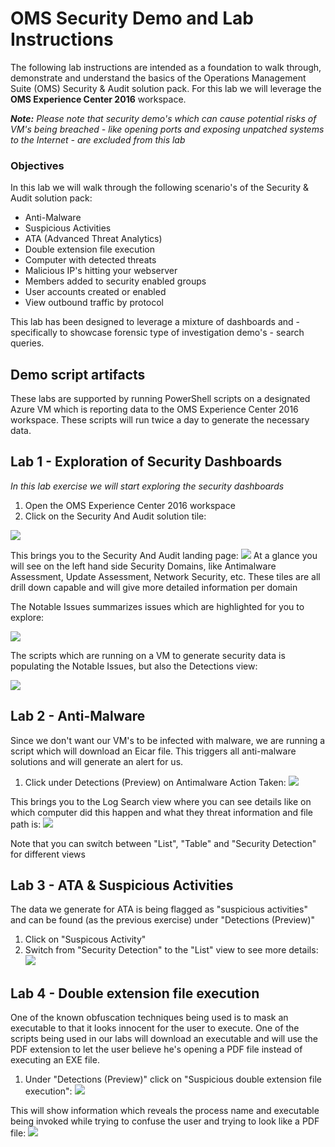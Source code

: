 # OMS Security Demo and Lab Instructions

The following lab instructions are intended as a foundation to walk through, demonstrate and understand the basics of the Operations Management Suite (OMS) Security & Audit solution pack.
For this lab we will leverage the **OMS Experience Center 2016** workspace.

***Note:***
*Please note that security demo's which can cause potential risks of VM's being breached - like opening ports and exposing unpatched systems to the Internet - are excluded from this lab*

### Objectives
In this lab we will walk through the following scenario's of the Security & Audit solution pack:
* Anti-Malware
* Suspicious Activities
* ATA (Advanced Threat Analytics)
* Double extension file execution
* Computer with detected threats
* Malicious IP's hitting your webserver
* Members added to security enabled groups
* User accounts created or enabled
* View outbound traffic by protocol


This lab has been designed to leverage a mixture of dashboards and - specifically to showcase forensic type of investigation demo's - search queries.

## Demo script artifacts
These labs are supported by running PowerShell scripts on a designated Azure VM which is reporting data to the OMS Experience Center 2016 workspace. These scripts will run twice a day to generate the necessary data.

## Lab 1 - Exploration of Security Dashboards
*In this lab exercise we will start exploring the security dashboards*

1. Open the OMS Experience Center 2016 workspace
2. Click on the Security And Audit solution tile:
 



 ![](pictures/SecurityAndAuditTile.png)
 
 
This brings you to the Security And Audit landing page:
 ![](pictures/SecurityAndAuditLandingPage.png)
At a glance you will see on the left hand side Security Domains, like Antimalware Assessment, Update Assessment, Network Security, etc. These tiles are all drill down capable and will give more detailed information per domain

The Notable Issues summarizes issues which are highlighted for you to explore:
 

![](pictures/NotableIssues.png)


The scripts which are running on a VM to generate security data is populating the Notable Issues, but also the Detections view:
 

![](pictures/DectectionsView.png)

## Lab 2 - Anti-Malware
Since we don't want our VM's to be infected with malware, we are running a script which will download an Eicar file. This triggers all anti-malware solutions and will generate an alert for us.
1. Click under Detections (Preview) on Antimalware Action Taken:
![](pictures/AntiMalwareActionTaken.png)

This brings you to the Log Search view where you can see details like on which computer did this happen and what they threat information and file path is:
![](pictures/AntiMalwareLogSearch.png)

Note that you can switch between "List", "Table" and "Security Detection" for different views

## Lab 3 - ATA & Suspicious Activities
The data we generate for ATA is being flagged as "suspicious activities" and can be found (as the previous exercise) under "Detections (Preview)"
1. Click on "Suspicous Activity"
2. Switch from "Security Detection" to the "List" view to see more details:
![](pictures/SuspicousActivities.png)

## Lab 4 - Double extension file execution
One of the known obfuscation techniques being used is to mask an executable to that it looks innocent for the user to execute.
One of the scripts being used in our labs will download an executable and will use the PDF extension to let the user believe he's opening a PDF file instead of executing an EXE file.
1. Under "Detections (Preview)" click on "Suspicious double extension file execution":
![](pictures/SuspicousFileExecution.png)

This will show information which reveals the process name and executable being invoked while trying to confuse the user and trying to look like a PDF file:
![](pictures/SuspicousFileExecution2.png)
